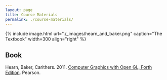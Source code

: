 ```yaml
---
layout: page
title: Course Materials
permalink: ./course-materials/
---
```


{% include image.html url="./_images/hearn_and_baker.png" caption="The Textbook" width=300 align="right" %}

## Book

Hearn, Baker, Carithers. 2011. [Computer Graphics with Open GL, Forth Edition](https://www.pearson.com/us/higher-education/program/Hearn-Computer-Graphics-with-Open-GL-4th-Edition/PGM28484.html). Pearson.
